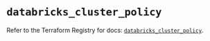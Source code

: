 # `databricks_cluster_policy`

Refer to the Terraform Registry for docs: [`databricks_cluster_policy`](https://registry.terraform.io/providers/databricks/databricks/1.58.0/docs/resources/cluster_policy).
